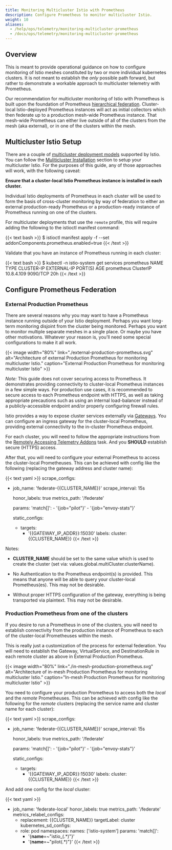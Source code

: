 ```yaml
---
title: Monitoring Multicluster Istio with Prometheus
description: Configure Prometheus to monitor multicluster Istio.
weight: 10
aliases:
  - /help/ops/telemetry/monitoring-multicluster-prometheus
  - /docs/ops/telemetry/monitoring-multicluster-prometheus
---
```


## Overview
This is meant to provide operational guidance on how to configure monitoring of Istio meshes constituted by two 
or more individual kubernetes clusters. It is not meant to establish the *only* possible path forward, but rather 
to demonstrate a workable approach to multicluster telemetry with Prometheus.

Our recommendation for multicluster monitoring of Istio with Prometheus is built upon the foundation of Prometheus
[hierarchical federation](https://prometheus.io/docs/prometheus/latest/federation/#hierarchical-federation). 
Cluster-local Istio-deployed Prometheus instances will act as initial collectors which then federate up to a production 
mesh-wide Prometheus instance. That mesh-wide Prometheus can either live outside of all of the clusters from the mesh 
(aka external), or in one of the clusters within the mesh.

## Multicluster Istio Setup
There are a couple of [multicluster deployment models](/docs/ops/deployment/deployment-models/#multiple-clusters) 
supported by Istio. You can follow the [Muliticluster Installation](/docs/setup/install/multicluster/) section to setup 
your multicluster Istio. For the purposes of this guide, any of those approaches will work, with the following 
caveat:

**Ensure that a cluster-local Istio Prometheus instance is installed in each cluster.**

Individual Istio deployments of Prometheus in each cluster will be used to form the basis of cross-cluster monitoring by
way of federation to either an external production-ready Prometheus or a production-ready instance of Prometheus 
running on one of the clusters.

For multicluster deployments that use the `remote` profile, this will require adding the following to the istioctl 
manifest command:

{{< text bash >}}
$ istioctl manifest apply -f --set addonComponents.prometheus.enabled=true
{{< /text >}}

Validate that you have an instance of Prometheus running in each cluster:

{{< text bash >}}
$ kubectl -n istio-system get services prometheus
NAME         TYPE        CLUSTER-IP   EXTERNAL-IP   PORT(S)    AGE
prometheus   ClusterIP   10.8.4.109   <none>        9090/TCP   20h
{{< /text >}}

## Configure Prometheus Federation
### External Production Prometheus

There are several reasons why you may want to have a Prometheus instance running outside of your Istio deployment. 
Perhaps you want long-term monitoring disjoint from the cluster being monitored. Perhaps you want to monitor multiple 
separate meshes in a single place. Or maybe you have other motivations. Whatever your reason is, you’ll need some special 
configurations to make it all work.

{{< image width="80%"
    link="./external-production-prometheus.svg"
    alt="Architecture of external Production Prometheus for monitoring multicluster Istio."
    caption="External Production Prometheus for monitoring multicluster Istio"
    >}}

*Note:* This guide does not cover securing access to Prometheus. It demonstrates providing connectivity to cluster-local Prometheus
instances in a few simple ways. For production use cases, it is recommended to secure access to each Prometheus endpoint
with HTTPS, as well as taking appropriate precautions such as using an internal load-balancer instead of a publicly-accessible
endpoint and/or properly configuring firewall rules.

Istio provides a way to expose cluster services externally via [Gateways](/docs/reference/config/networking/gateway/). 
You can configure an ingress gateway for the cluster-local Prometheus, providing external connectivity to the in-cluster 
Prometheus endpoint.

For each cluster, you will need to follow the appropriate instructions from the [Remotely Accessing Telemetry Addons](/docs/tasks/observability/gateways/#option-1-secure-access-https) task. And you 
**SHOULD** establish secure (HTTPS) access.

After that, you will need to configure your external Prometheus to access the cluster-local Prometheuses. This can be achieved with config like 
the following (replacing the gateway address and cluster name):

{{< text yaml >}}
scrape_configs:
  - job_name: 'federate-{{CLUSTER_NAME}}'
    scrape_interval: 15s

    honor_labels: true
    metrics_path: '/federate'

    params:
      'match[]':
        - '{job="pilot"}'
        - '{job="envoy-stats"}'

    static_configs:
      - targets:
        - '{{GATEWAY_IP_ADDR}}:15030'
        labels:
          cluster: {{CLUSTER_NAME}}
{{< /text >}}

Notes:

* **CLUSTER_NAME** should be set to the same value which is used to create the cluster (set via: values.global.multiCluster.clusterName).

* No Authentication to the Prometheus endpoint(s) is provided. This means that anyone will be able to query your 
cluster-local Prometheus(es). This may not be desirable.

* Without proper HTTPS configuration of the gateway, everything is being transported via plaintext. This may not be 
desirable.


### Production Prometheus from one of the clusters
If you desire to run a Prometheus in one of the clusters, you will need to establish connectivity from the production 
instance of Prometheus to each of the cluster-local Prometheuses within the mesh.

This is really just a customization of the process for external federation. You will need to establish the Gateway, 
VirtualService, and DestinationRule in each remote cluster as above in External Production Prometheus.

{{< image width="80%"
    link="./in-mesh-production-prometheus.svg"
    alt="Architecture of in-mesh Production Prometheus for monitoring multicluster Istio."
    caption="In-mesh Production Prometheus for monitoring multicluster Istio"
    >}}

You need to configure your production Prometheus to access both the *local* and the *remote* Prometheuses. This can be achieved 
with config like the following for the *remote* clusters (replacing the service name and cluster name for each cluster):

{{< text yaml >}}
scrape_configs:
  - job_name: 'federate-{{CLUSTER_NAME}}'
    scrape_interval: 15s

    honor_labels: true
    metrics_path: '/federate'

    params:
      'match[]':
        - '{job="pilot"}'
        - '{job="envoy-stats"}'

    static_configs:
      - targets:
        - '{{GATEWAY_IP_ADDR}}:15030'
        labels:
          cluster: {{CLUSTER_NAME}}
{{< /text >}}

And add one config for the *local* cluster:

{{< text yaml >}}
- job_name: 'federate-local'
  honor_labels: true
  metrics_path: '/federate'
  metrics_relabel_configs:
  - replacement: {{CLUSTER_NAME}}
    targetLabel: cluster
  kubernetes_sd_configs:
  - role: pod
    namespaces:
      names: ['istio-system']
  params:
    'match[]':
    - '{__name__=~"istio_(.*)"}'
    - '{__name__=~"pilot(.*)"}'
{{< /text >}}